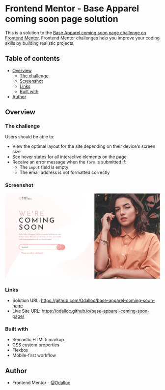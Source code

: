 # Frontend Mentor - Base Apparel coming soon page solution

This is a solution to the [Base Apparel coming soon page challenge on Frontend Mentor](https://www.frontendmentor.io/challenges/base-apparel-coming-soon-page-5d46b47f8db8a7063f9331a0). Frontend Mentor challenges help you improve your coding skills by building realistic projects.

## Table of contents

- [Overview](#overview)
  - [The challenge](#the-challenge)
  - [Screenshot](#screenshot)
  - [Links](#links)
  - [Built with](#built-with)
- [Author](#author)

## Overview

### The challenge

Users should be able to:

- View the optimal layout for the site depending on their device's screen size
- See hover states for all interactive elements on the page
- Receive an error message when the `form` is submitted if:
  - The `input` field is empty
  - The email address is not formatted correctly

### Screenshot

![](./images/screenshot.png)

### Links

- Solution URL: https://github.com/Odalloc/base-apparel-coming-soon-page
- Live Site URL: https://odalloc.github.io/base-apparel-coming-soon-page/

### Built with

- Semantic HTML5 markup
- CSS custom properties
- Flexbox
- Mobile-first workflow

## Author

- Frontend Mentor - [@Odalloc](https://www.frontendmentor.io/profile/Odalloc)
